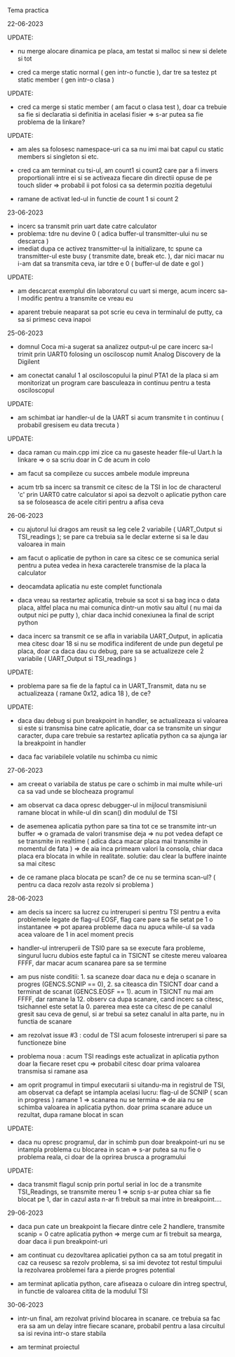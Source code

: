 Tema practica

22-06-2023

UPDATE:

- nu merge alocare dinamica pe placa, am testat si malloc si new si delete si tot

- cred ca merge static normal ( gen intr-o functie ), dar tre sa testez pt static member ( gen intr-o clasa )

UPDATE:

- cred ca merge si static member ( am facut o clasa test ), doar ca trebuie sa fie si declaratia si definitia in acelasi fisier => s-ar putea sa fie problema de la linkare?

UPDATE:

- am ales sa folosesc namespace-uri ca sa nu imi mai bat capul cu static members si singleton si etc.

- cred ca am terminat cu tsi-ul, am count1 si count2 care par a fi invers proportionali intre ei si se activeaza fiecare din directii opuse de pe touch slider => probabil ii pot folosi ca sa determin pozitia degetului

- ramane de activat led-ul in functie de count 1 si count 2

23-06-2023

- incerc sa transmit prin uart date catre calculator
- problema: tdre nu devine 0 ( adica buffer-ul transmitter-ului nu se descarca )
- imediat dupa ce activez transmitter-ul la initializare, tc spune ca transmitter-ul este busy ( transmite date, break etc. ), dar nici macar nu i-am dat sa transmita ceva, iar tdre e 0 ( buffer-ul de date e gol )

UPDATE:

- am descarcat exemplul din laboratorul cu uart si merge, acum incerc sa-l modific pentru a transmite ce vreau eu

- aparent trebuie neaparat sa pot scrie eu ceva in terminalul de putty, ca sa si primesc ceva inapoi

25-06-2023

- domnul Coca mi-a sugerat sa analizez output-ul pe care incerc sa-l trimit prin UART0 folosing un osciloscop numit Analog Discovery de la Digilent

- am conectat canalul 1 al osciloscopului la pinul PTA1 de la placa si am monitorizat un program care basculeaza in continuu pentru a testa osciloscopul

UPDATE:

- am schimbat iar handler-ul de la UART si acum transmite t in continuu ( probabil gresisem eu data trecuta )

UPDATE:

- daca raman cu main.cpp imi zice ca nu gaseste header file-ul Uart.h la linkare => o sa scriu doar in C de acum in colo

- am facut sa compileze cu succes ambele module impreuna

- acum trb sa incerc sa transmit ce citesc de la TSI in loc de characterul 'c' prin UART0 catre calculator si apoi sa dezvolt o aplicatie python care sa se foloseasca de acele citiri pentru a afisa ceva

26-06-2023

- cu ajutorul lui dragos am reusit sa leg cele 2 variabile ( UART_Output si TSI_readings ); se pare ca trebuia sa le declar externe si sa le dau valoarea in main

- am facut o aplicatie de python in care sa citesc ce se comunica serial pentru a putea vedea in hexa caracterele transmise de la placa la calculator

- deocamdata aplicatia nu este complet functionala

- daca vreau sa restartez aplicatia, trebuie sa scot si sa bag inca o data placa, altfel placa nu mai comunica dintr-un motiv sau altul ( nu mai da output nici pe putty ), chiar daca inchid conexiunea la final de script python

- daca incerc sa transmit ce se afla in variabila UART_Output, in aplicatia mea citesc doar 18 si nu se modifica indiferent de unde pun degetul pe placa, doar ca daca dau cu debug, pare sa se actualizeze cele 2 variabile ( UART_Output si TSI_readings )

UPDATE:

- problema pare sa fie de la faptul ca in UART_Transmit, data nu se actualizeaza ( ramane 0x12, adica 18 ), de ce?

UPDATE:

- daca dau debug si pun breakpoint in handler, se actualizeaza si valoarea si este si transmisa bine catre aplicatie, doar ca se transmite un singur caracter, dupa care trebuie sa restartez aplicatia python ca sa ajunga iar la breakpoint in handler

- daca fac variabilele volatile nu schimba cu nimic

27-06-2023

- am creeat o variabila de status pe care o schimb in mai multe while-uri ca sa vad unde se blocheaza programul

- am observat ca daca opresc debugger-ul in mijlocul transmisiunii ramane blocat in while-ul din scan() din modulul de TSI

- de asemenea aplicatia python pare sa tina tot ce se transmite intr-un buffer => o gramada de valori transmise deja => nu pot vedea defapt ce se transmite in realtime ( adica daca macar placa mai transmite in momentul de fata )
=> de aia inca primeam valori la consola, chiar daca placa era blocata in while in realitate. solutie: dau clear la buffere inainte sa mai citesc

- de ce ramane placa blocata pe scan? de ce nu se termina scan-ul? ( pentru ca daca rezolv asta rezolv si problema )

28-06-2023

- am decis sa incerc sa lucrez cu intreruperi si pentru TSI pentru a evita problemele legate de flag-ul EOSF, flag care pare sa fie setat pe 1 o instantanee => pot aparea probleme daca nu apuca while-ul sa vada acea valoare de 1 in acel moment precis

- handler-ul intreruperii de TSI0 pare sa se execute fara probleme, singurul lucru dubios este faptul ca in TSICNT se citeste mereu valoarea FFFF, dar macar acum scanarea pare sa se termine

- am pus niste conditii: 1. sa scaneze doar daca nu e deja o scanare in progres (GENCS.SCNIP == 0), 2. sa citeasca din TSICNT doar cand a terminat de scanat (GENCS.EOSF == 1). acum in TSICNT nu mai am FFFF, dar ramane la 12. observ ca dupa scanare, cand incerc sa citesc, tsichannel este setat la 0. parerea mea este ca citesc de pe canalul gresit sau ceva de genul, si ar trebui sa setez canalul in alta parte, nu in functia de scanare

- am rezolvat issue #3 : codul de TSI acum foloseste intreruperi si pare sa functioneze bine

- problema noua : acum TSI readings este actualizat in aplicatia python doar la fiecare reset cpu => probabil citesc doar prima valoarea transmisa si ramane asa

- am oprit programul in timpul executarii si uitandu-ma in registrul de TSI, am observat ca defapt se intampla acelasi lucru: flag-ul de SCNIP ( scan in progress ) ramane 1 => scanarea nu se termina => de aia nu se schimba valoarea in aplicatia python. doar prima scanare aduce un rezultat, dupa ramane blocat in scan

UPDATE:

- daca nu opresc programul, dar in schimb pun doar breakpoint-uri nu se intampla problema cu blocarea in scan => s-ar putea sa nu fie o problema reala, ci doar de la oprirea brusca a programului

UPDATE:

- daca transmit flagul scnip prin portul serial in loc de a transmite TSI_Readings, se transmite mereu 1 => scnip s-ar putea chiar sa fie blocat pe 1, dar in cazul asta n-ar fi trebuit sa mai intre in breakpoint....

29-06-2023

- daca pun cate un breakpoint la fiecare dintre cele 2 handlere, transmite scanip = 0 catre aplicatia python => merge cum ar fi trebuit sa mearga, doar daca ii pun breakpoint-uri

- am continuat cu dezovltarea aplicatiei python ca sa am totul pregatit in caz ca reusesc sa rezolv problema, si sa imi devotez tot restul timpului la rezolvarea problemei fara a pierde progres potential

- am terminat aplicatia python, care afiseaza o culoare din intreg spectrul, in functie de valoarea citita de la modulul TSI

30-06-2023

- intr-un final, am rezolvat privind blocarea in scanare. ce trebuia sa fac era sa am un delay intre fiecare scanare, probabil pentru a lasa circuitul sa isi revina intr-o stare stabila

- am terminat proiectul